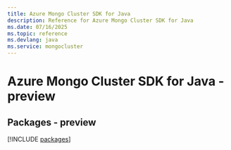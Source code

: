 ```yaml
---
title: Azure Mongo Cluster SDK for Java
description: Reference for Azure Mongo Cluster SDK for Java
ms.date: 07/16/2025
ms.topic: reference
ms.devlang: java
ms.service: mongocluster
---
```

# Azure Mongo Cluster SDK for Java - preview
## Packages - preview
[!INCLUDE [packages](mongo-cluster-index.md)]